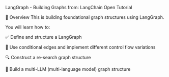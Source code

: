 LangGraph - Building Graphs
from: LangChain Open Tutorial



📘 Overview
This  is building foundational graph structures using LangGraph.

You will learn how to:

✅ Define and structure a LangGraph

🔁 Use conditional edges and implement different control flow variations

🔍 Construct a re-search graph structure

🤖 Build a multi-LLM (multi-language model) graph structure
